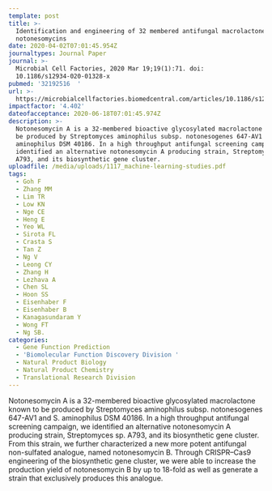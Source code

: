 ```yaml
---
template: post
title: >-
  Identification and engineering of 32 membered antifungal macrolactone
  notonesomycins
date: 2020-04-02T07:01:45.954Z
journaltypes: Journal Paper
journal: >-
  Microbial Cell Factories, 2020 Mar 19;19(1):71. doi:
  10.1186/s12934-020-01328-x 
pubmed: '32192516  '
url: >-
  https://microbialcellfactories.biomedcentral.com/articles/10.1186/s12934-020-01328-x#Abs1 
impactfactor: '4.402'
dateofacceptance: 2020-06-18T07:01:45.974Z
description: >-
  Notonesomycin A is a 32-membered bioactive glycosylated macrolactone known to
  be produced by Streptomyces aminophilus subsp. notonesogenes 647-AV1 and S.
  aminophilus DSM 40186. In a high throughput antifungal screening campaign, we
  identified an alternative notonesomycin A producing strain, Streptomyces sp.
  A793, and its biosynthetic gene cluster. 
uploadfile: /media/uploads/1117_machine-learning-studies.pdf
tags:
  - Goh F
  - Zhang MM
  - Lim TR
  - Low KN
  - Nge CE
  - Heng E
  - Yeo WL
  - Sirota FL
  - Crasta S
  - Tan Z
  - Ng V
  - Leong CY
  - Zhang H
  - Lezhava A
  - Chen SL
  - Hoon SS
  - Eisenhaber F
  - Eisenhaber B
  - Kanagasundaram Y
  - Wong FT
  - Ng SB.
categories:
  - Gene Function Prediction
  - 'Biomolecular Function Discovery Division '
  - Natural Product Biology
  - Natural Product Chemistry
  - Translational Research Division
---
```

<!--StartFragment-->

Notonesomycin A is a 32-membered bioactive glycosylated macrolactone known to be produced by Streptomyces aminophilus subsp. notonesogenes 647-AV1 and S. aminophilus DSM 40186. In a high throughput antifungal screening campaign, we identified an alternative notonesomycin A producing strain, Streptomyces sp. A793, and its biosynthetic gene cluster. From this strain, we further characterized a new more potent antifungal non-sulfated analogue, named notonesomycin B. Through CRISPR–Cas9 engineering of the biosynthetic gene cluster, we were able to increase the production yield of notonesomycin B by up to 18-fold as well as generate a strain that exclusively produces this analogue.

<!--EndFragment-->
